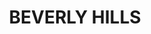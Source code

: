 ---
lastmod: '2025-04-06T06:05:20+00:00'
latitude: -33.94913
layout: suburb
longitude: 151.075304
postcode: '2209'
state: NSW
title: BEVERLY HILLS
url: /nsw/beverly-hills/
---